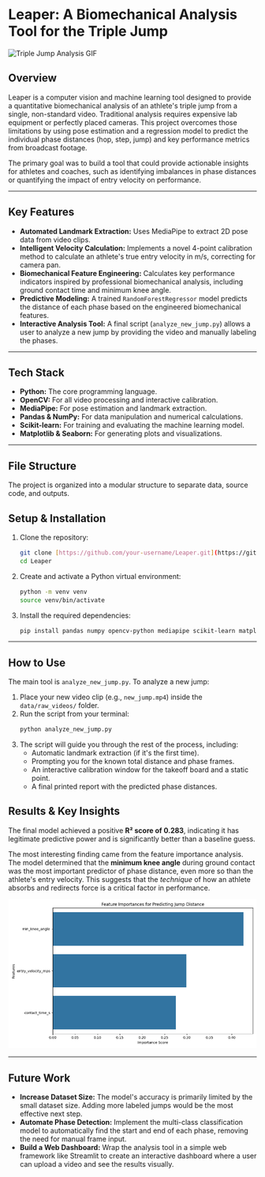 # Leaper: A Biomechanical Analysis Tool for the Triple Jump
![Triple Jump Analysis GIF](https://github.com/atai222/Leaper/blob/main/reports/CTSKELETONGIF.gif?raw=true)

## Overview

Leaper is a computer vision and machine learning tool designed to provide a quantitative biomechanical analysis of an athlete's triple jump from a single, non-standard video. Traditional analysis requires expensive lab equipment or perfectly placed cameras. This project overcomes those limitations by using pose estimation and a regression model to predict the individual phase distances (hop, step, jump) and key performance metrics from broadcast footage.

The primary goal was to build a tool that could provide actionable insights for athletes and coaches, such as identifying imbalances in phase distances or quantifying the impact of entry velocity on performance.

---

## Key Features

* **Automated Landmark Extraction:** Uses MediaPipe to extract 2D pose data from video clips.
* **Intelligent Velocity Calculation:** Implements a novel 4-point calibration method to calculate an athlete's true entry velocity in m/s, correcting for camera pan.
* **Biomechanical Feature Engineering:** Calculates key performance indicators inspired by professional biomechanical analysis, including ground contact time and minimum knee angle.
* **Predictive Modeling:** A trained `RandomForestRegressor` model predicts the distance of each phase based on the engineered biomechanical features.
* **Interactive Analysis Tool:** A final script (`analyze_new_jump.py`) allows a user to analyze a new jump by providing the video and manually labeling the phases.

---

## Tech Stack

* **Python:** The core programming language.
* **OpenCV:** For all video processing and interactive calibration.
* **MediaPipe:** For pose estimation and landmark extraction.
* **Pandas & NumPy:** For data manipulation and numerical calculations.
* **Scikit-learn:** For training and evaluating the machine learning model.
* **Matplotlib & Seaborn:** For generating plots and visualizations.

---

## File Structure

The project is organized into a modular structure to separate data, source code, and outputs.

## Setup & Installation

1.  Clone the repository:
    ```bash
    git clone [https://github.com/your-username/Leaper.git](https://github.com/your-username/Leaper.git)
    cd Leaper
    ```
2.  Create and activate a Python virtual environment:
    ```bash
    python -m venv venv
    source venv/bin/activate
    ```
3.  Install the required dependencies:
    ```bash
    pip install pandas numpy opencv-python mediapipe scikit-learn matplotlib seaborn tqdm joblib
    ```

---

## How to Use

The main tool is `analyze_new_jump.py`. To analyze a new jump:

1.  Place your new video clip (e.g., `new_jump.mp4`) inside the `data/raw_videos/` folder.
2.  Run the script from your terminal:
    ```bash
    python analyze_new_jump.py
    ```
3.  The script will guide you through the rest of the process, including:
    * Automatic landmark extraction (if it's the first time).
    * Prompting you for the known total distance and phase frames.
    * An interactive calibration window for the takeoff board and a static point.
    * A final printed report with the predicted phase distances.


## Results & Key Insights

The final model achieved a positive **R² score of 0.283**, indicating it has legitimate predictive power and is significantly better than a baseline guess.

The most interesting finding came from the feature importance analysis. The model determined that the **minimum knee angle** during ground contact was the most important predictor of phase distance, even more so than the athlete's entry velocity. This suggests that the *technique* of how an athlete absorbs and redirects force is a critical factor in performance.

![Feature Importance Plot](reports/feature_importances.png)

---

## Future Work

* **Increase Dataset Size:** The model's accuracy is primarily limited by the small dataset size. Adding more labeled jumps would be the most effective next step.
* **Automate Phase Detection:** Implement the multi-class classification model to automatically find the start and end of each phase, removing the need for manual frame input.
* **Build a Web Dashboard:** Wrap the analysis tool in a simple web framework like Streamlit to create an interactive dashboard where a user can upload a video and see the results visually.
